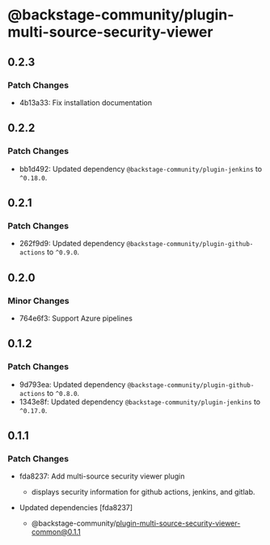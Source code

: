 # @backstage-community/plugin-multi-source-security-viewer

## 0.2.3

### Patch Changes

- 4b13a33: Fix installation documentation

## 0.2.2

### Patch Changes

- bb1d492: Updated dependency `@backstage-community/plugin-jenkins` to `^0.18.0`.

## 0.2.1

### Patch Changes

- 262f9d9: Updated dependency `@backstage-community/plugin-github-actions` to `^0.9.0`.

## 0.2.0

### Minor Changes

- 764e6f3: Support Azure pipelines

## 0.1.2

### Patch Changes

- 9d793ea: Updated dependency `@backstage-community/plugin-github-actions` to `^0.8.0`.
- 1343e8f: Updated dependency `@backstage-community/plugin-jenkins` to `^0.17.0`.

## 0.1.1

### Patch Changes

- fda8237: Add multi-source security viewer plugin

  - displays security information for github actions, jenkins, and gitlab.

- Updated dependencies [fda8237]
  - @backstage-community/plugin-multi-source-security-viewer-common@0.1.1
